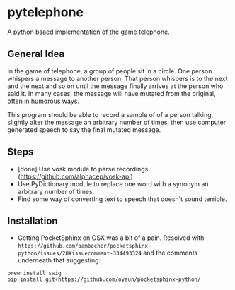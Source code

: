# pytelephone

A python bsaed implementation of the game telephone.

## General Idea

In the game of telephone, a group of people sit in a circle. One person whispers a message to another person. That person whispers is to the next and the next and so on until the message finally arrives at the person who said it. In many cases, the message will have mutated from the original, often in humorous ways.

This program should be able to record a sample of of a person talking, slightly alter the message an arbitrary number of times, then use computer generated speech to say the final mutated message.

## Steps

- [done] Use vosk module to parse recordings. (https://github.com/alphacep/vosk-api)
- Use PyDictionary module to replace one word with a synonym an arbitrary number of times.
- Find some way of converting text to speech that doesn't sound terrible.

## Installation

- Getting PocketSphinx on OSX was a bit of a pain. Resolved with `https://github.com/bambocher/pocketsphinx-python/issues/28#issuecomment-334493324` and the comments underneath that suggesting:

```
brew install swig
pip install git+https://github.com/oyeun/pocketsphinx-python/
```
